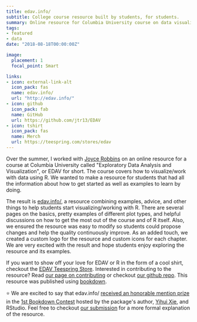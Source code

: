 ```yaml
---
title: edav.info/
subtitle: College course resource built by students, for students.
summary: Online resource for Columbia University course on data visualization
tags:
- featured
- data
date: "2018-08-18T00:00:00Z"

image:
  placement: 1
  focal_point: Smart

links:
- icon: external-link-alt
  icon_pack: fas
  name: edav.info/
  url: "http://edav.info/"
- icon: github
  icon_pack: fab
  name: GitHub
  url: https://github.com/jtr13/EDAV
- icon: tshirt
  icon_pack: fas
  name: Merch
  url: https://teespring.com/stores/edav
---
```


Over the summer, I worked with [Joyce Robbins](http://www.joyce-robbins.com/about/) on an online resource for a course at Columbia University called "Exploratory Data Analysis and Visualization", or EDAV for short. The course covers how to visualize/work with data using R. We wanted to make a resource for students that had all the information about how to get started as well as examples to learn by doing.

The result is [edav.info/](https://edav.info/), a resource combining examples, advice, and other things to help students start visualizing/working with R. There are several pages on the basics, pretty examples of different plot types, and helpful discussions on how to get the most out of the course and of R itself. Also, we ensured the resource was easy to modify so students could propose changes and help the quality continuously improve. As an added touch, we created a custom logo for the resource and custom icons for each chapter. We are very excited with the result and hope students enjoy exploring the resource and its examples.

If you want to show off your love for EDAV or R in the form of a cool shirt, checkout the [EDAV Teespring Store](https://teespring.com/stores/edav). Interested in contributing to the resource? Read [our page on contributing](https://edav.info/contribute.html) or checkout [our github repo](https://github.com/jtr13/EDAV). This resource was published using [bookdown](https://bookdown.org/).

:star: We are excited to say that edav.info/ [received an honorable mention prize](https://community.rstudio.com/t/announcing-winners-of-the-1st-bookdown-contest/16394) in the [1st Bookdown Contest](https://blog.rstudio.com/2018/07/27/first-bookdown-contest/) hosted by the package's author, [Yihui Xie](https://twitter.com/xieyihui), and RStudio. Feel free to checkout [our submission](https://community.rstudio.com/t/bookdown-contest-submission-creating-a-course-companion-website-with-bookdown/15168) for a more formal explanation of the resource.